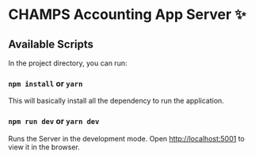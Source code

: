 # CHAMPS Accounting App Server ✨

## Available Scripts

In the project directory, you can run:

### `npm install` or `yarn`

This will basically install all the dependency to run the application.

### `npm run dev` or `yarn dev`

Runs the Server in the development mode.
Open [http://localhost:5001](http://localhost:5001) to view it in the browser.
